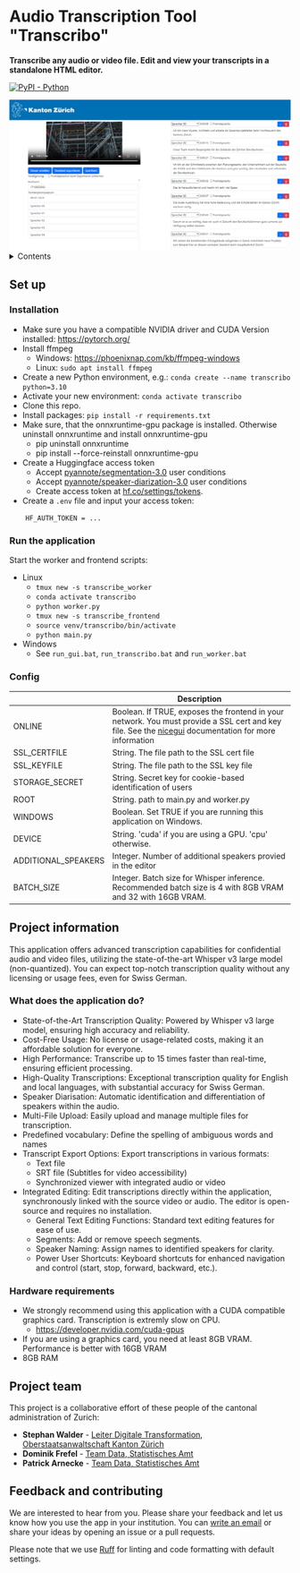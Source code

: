 # Audio Transcription Tool "Transcribo"
**Transcribe any audio or video file. Edit and view your transcripts in a standalone HTML editor.**

[![PyPI - Python](https://img.shields.io/badge/python-v3.10+-blue.svg)](https://github.com/machinelearningZH/audio-transcription)

<img src="_img/ui1.PNG" alt="editor" width="1000"/>

<details>

<summary>Contents</summary>

- [Usage](#usage)
- [Project information](#project-information)
    - [What does the app do?](#what-does-the-app-do)
    - [Hardware requirements](#hardware-requirements)
- [Project team](#project-team)
- [Contributing](#feedback-and-contributing)

</details>

## Set up
### Installation
- Make sure you have a compatible NVIDIA driver and CUDA Version installed: https://pytorch.org/
- Install ffmpeg
    - Windows: https://phoenixnap.com/kb/ffmpeg-windows
    - Linux: `sudo apt install ffmpeg`
- Create a new Python environment, e.g.: `conda create --name transcribo python=3.10`
- Activate your new environment: `conda activate transcribo`
- Clone this repo.
- Install packages: `pip install -r requirements.txt`
- Make sure, that the onnxruntime-gpu package is installed. Otherwise uninstall onnxruntime and install onnxruntime-gpu
    - pip uninstall onnxruntime
    - pip install --force-reinstall onnxruntime-gpu
- Create a Huggingface access token
    - Accept [pyannote/segmentation-3.0](https://hf.co/pyannote/segmentation-3.0) user conditions
    - Accept [pyannote/speaker-diarization-3.0](https://huggingface.co/pyannote/speaker-diarization) user conditions
    - Create access token at [hf.co/settings/tokens](https://hf.co/settings/tokens).
- Create a `.env` file and input your access token:
```
    HF_AUTH_TOKEN = ...
```
### Run the application
Start the worker and frontend scripts:
- Linux
    - `tmux new -s transcribe_worker`
    - `conda activate transcribo`
    - `python worker.py`
    - `tmux new -s transcribe_frontend`
    - `source venv/transcribo/bin/activate`
    - `python main.py`
- Windows
    - See `run_gui.bat`, `run_transcribo.bat` and `run_worker.bat`

### Config
|   | Description |
|---|---|
| ONLINE | Boolean. If TRUE, exposes the frontend in your network. You must provide a SSL cert and key file. See the [nicegui](https://nicegui.io/documentation/section_configuration_deployment) documentation for more information |
| SSL_CERTFILE | String. The file path to the SSL cert file |
| SSL_KEYFILE | String. The file path to the SSL key file |
| STORAGE_SECRET | String. Secret key for cookie-based identification of users |
| ROOT | String. path to main.py and worker.py |
| WINDOWS | Boolean. Set TRUE if you are running this application on Windows. |
| DEVICE | String. 'cuda' if you are using a GPU. 'cpu' otherwise. |
| ADDITIONAL_SPEAKERS | Integer. Number of additional speakers provied in the editor |
| BATCH_SIZE | Integer. Batch size for Whisper inference. Recommended batch size is 4 with 8GB VRAM and 32 with 16GB VRAM. |


## Project information
This application offers advanced transcription capabilities for confidential audio and video files, utilizing the state-of-the-art Whisper v3 large model (non-quantized). You can expect top-notch transcription quality without any licensing or usage fees, even for Swiss German.

### What does the application do?
- State-of-the-Art Transcription Quality: Powered by Whisper v3 large model, ensuring high accuracy and reliability.
- Cost-Free Usage: No license or usage-related costs, making it an affordable solution for everyone.
- High Performance: Transcribe up to 15 times faster than real-time, ensuring efficient processing.
- High-Quality Transcriptions: Exceptional transcription quality for English and local languages, with substantial accuracy for Swiss German.
- Speaker Diarisation: Automatic identification and differentiation of speakers within the audio.
- Multi-File Upload: Easily upload and manage multiple files for transcription.
- Predefined vocabulary: Define the spelling of ambiguous words and names
- Transcript Export Options: Export transcriptions in various formats:
    - Text file
    - SRT file (Subtitles for video accessibility)
    - Synchronized viewer with integrated audio or video
- Integrated Editing: Edit transcriptions directly within the application, synchronously linked with the source video or audio. The editor is open-source and requires no installation.
    - General Text Editing Functions: Standard text editing features for ease of use.
    - Segments: Add or remove speech segments.
    - Speaker Naming: Assign names to identified speakers for clarity.
    - Power User Shortcuts: Keyboard shortcuts for enhanced navigation and control (start, stop, forward, backward, etc.).


### Hardware requirements
- We strongly recommend using this application with a CUDA compatible graphics card. Transcription is extremly slow on CPU.
    - https://developer.nvidia.com/cuda-gpus
- If you are using a graphics card, you need at least 8GB VRAM. Performance is better with 16GB VRAM
- 8GB RAM

## Project team
This project is a collaborative effort of these people of the cantonal administration of Zurich:

- **Stephan Walder** - [Leiter Digitale Transformation, Oberstaatsanwaltschaft Kanton Zürich](https://www.zh.ch/de/direktion-der-justiz-und-des-innern/staatsanwaltschaft/Oberstaatsanwaltschaft-des-Kantons-Zuerich.html)
- **Dominik Frefel** - [Team Data, Statistisches Amt](https://www.zh.ch/de/direktion-der-justiz-und-des-innern/statistisches-amt/data.html)
- **Patrick Arnecke** - [Team Data, Statistisches Amt](https://www.zh.ch/de/direktion-der-justiz-und-des-innern/statistisches-amt/data.html)
  
## Feedback and contributing
We are interested to hear from you. Please share your feedback and let us know how you use the app in your institution. You can [write an email](mailto:datashop@statistik.zh.ch) or share your ideas by opening an issue or a pull requests.

Please note that we use [Ruff](https://docs.astral.sh/ruff/) for linting and code formatting with default settings.
